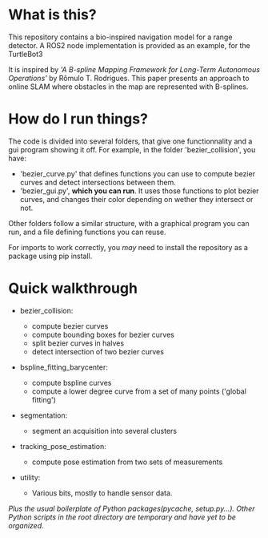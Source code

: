 # What is this?

This repository contains a bio-inspired navigation model for a range detector. A ROS2 node implementation is provided as an example, for the TurtleBot3

It is inspired by *'A B-spline Mapping Framework for Long-Term Autonomous Operations'* by Rômulo T. Rodrigues. This paper presents an approach to online SLAM
where obstacles in the map are represented with B-splines.

# How do I run things?

The code is divided into several folders, that give one functionnality and a gui program showing it off. For example, in the folder 'bezier_collision', you have:
- 'bezier_curve.py' that defines functions you can use to compute bezier curves and detect intersections between them.
- 'bezier_gui.py', **which you can run**. It uses those functions to plot bezier curves, and changes their color depending on wether they intersect or not.

Other folders follow a similar structure, with a graphical program you can run, and a file defining functions you can reuse.

For imports to work correctly, you *may* need to install the repository as a package using pip install.

# Quick walkthrough

- bezier_collision:
    - compute bezier curves
    - compute bounding boxes for bezier curves
    - split bezier curves in halves
    - detect intersection of two bezier curves

- bspline_fitting_barycenter:
    - compute bspline curves
    - compute a lower degree curve from a set of many points ('global fitting')

- segmentation:
    - segment an acquisition into several clusters

- tracking_pose_estimation:
    - compute pose estimation from two sets of measurements

- utility:
    - Various bits, mostly to handle sensor data.

*Plus the usual boilerplate of Python packages(pycache, setup.py...). Other Python scripts in the root directory are temporary and have yet to be organized.*